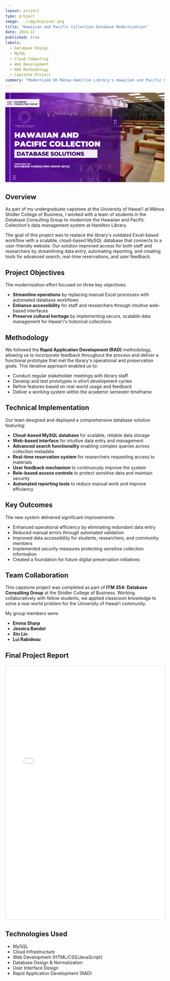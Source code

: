 ```yaml
---
layout: project
type: project
image: ../img/dcgcover.png
title: "Hawaiian and Pacific Collection Database Modernization"
date: 2024-12
published: true
labels:
  - Database Design
  - MySQL
  - Cloud Computing
  - Web Development
  - RAD Methodology
  - Capstone Project
summary: "Modernized UH Mānoa Hamilton Library's Hawaiian and Pacific Collection data management system by replacing Excel workflows with a scalable cloud-based MySQL database and user-friendly website."
---
```


<img class="img-fluid" src="../img/dcgcover.png">

## Overview

As part of my undergraduate capstone at the University of Hawaiʻi at Mānoa Shidler College of Business, I worked with a team of students in the Database Consulting Group to modernize the Hawaiian and Pacific Collection's data management system at Hamilton Library.

The goal of this project was to replace the library's outdated Excel-based workflow with a scalable, cloud-based MySQL database that connects to a user-friendly website. Our solution improved access for both staff and researchers by streamlining data entry, automating reporting, and creating tools for advanced search, real-time reservations, and user feedback.

## Project Objectives

The modernization effort focused on three key objectives:

- **Streamline operations** by replacing manual Excel processes with automated database workflows
- **Enhance accessibility** for staff and researchers through intuitive web-based interfaces
- **Preserve cultural heritage** by implementing secure, scalable data management for Hawaiʻi's historical collections

## Methodology

We followed the **Rapid Application Development (RAD)** methodology, allowing us to incorporate feedback throughout the process and deliver a functional prototype that met the library's operational and preservation goals. This iterative approach enabled us to:

- Conduct regular stakeholder meetings with library staff
- Develop and test prototypes in short development cycles
- Refine features based on real-world usage and feedback
- Deliver a working system within the academic semester timeframe

## Technical Implementation

Our team designed and deployed a comprehensive database solution featuring:

- **Cloud-based MySQL database** for scalable, reliable data storage
- **Web-based interface** for intuitive data entry and management
- **Advanced search functionality** enabling complex queries across collection metadata
- **Real-time reservation system** for researchers requesting access to materials
- **User feedback mechanism** to continuously improve the system
- **Role-based access controls** to protect sensitive data and maintain security
- **Automated reporting tools** to reduce manual work and improve efficiency

## Key Outcomes

The new system delivered significant improvements:

- Enhanced operational efficiency by eliminating redundant data entry
- Reduced manual errors through automated validation
- Improved data accessibility for students, researchers, and community members
- Implemented security measures protecting sensitive collection information
- Created a foundation for future digital preservation initiatives

## Team Collaboration

This capstone project was completed as part of **ITM 354: Database Consulting Group** at the Shidler College of Business. Working collaboratively with fellow students, we applied classroom knowledge to solve a real-world problem for the University of Hawaiʻi community.

My group members were: 
- **Emma Sharp**
- **Jessica Bandol**
- **Xin Lin**
- **Lui Rabideau**

## Final Project Report 


<div style="margin: 20px 0;">
  <iframe src="..img/DCG_Final_Report.pdf" width="100%" height="800px" style="border: 1px solid #ddd;">
    <p>Your browser does not support PDF viewing. <a href="../img/img/DCG_Final_Report.pdf" target="_blank">Click here to download the PDF</a></p>
  </iframe>
</div>

## Technologies Used

- MySQL
- Cloud Infrastructure
- Web Development (HTML/CSS/JavaScript)
- Database Design & Normalization
- User Interface Design
- Rapid Application Development (RAD)
